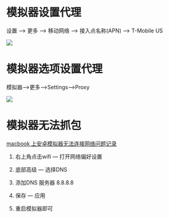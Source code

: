 # 模拟器设置代理

设置 --> 更多 --> 移动网络 --> 接入点名称(APN) --> T-Mobile US

![](http://ww1.sinaimg.cn/large/6ab93b35ly1g4dpnunndxj21o82qs79x.jpg)

# 模拟器选项设置代理

模拟器-->更多-->Settings-->Proxy

![](http://ww1.sinaimg.cn/large/6ab93b35ly1g4dpq8byqzj210c0n0acb.jpg)


# 模拟器无法抓包

[macbook 上安卓模拟器无法连接网络问题记录](https://blog.csdn.net/qq_28268507/article/details/83659299)


1. 右上角点击wifi — 打开网络偏好设置

2. 底部高级 — 选择DNS

3. 添加DNS 服务器 8.8.8.8

4. 保存 — 应用

5. 重启模拟器即可




